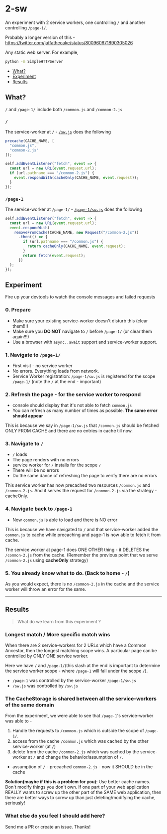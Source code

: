 # 2-sw

An experiment with 2 service workers, one controlling `/` and another controlling `/page-1/`.

Probably a longer version of this - https://twitter.com/jaffathecake/status/800960671890305026

Any static web server. For example,

```sh
python -m SimpleHTTPServer
```

+ [What?](#what)
+ [Experiment](#experiment)
+ [Results](#results)

## What?

`/` and `/page-1/` include both `/common.js` and `/common-2.js`

### `/`

The service-worker at `/` - [`/sw.js`](sw.js) does the following

```js
precache(CACHE_NAME, [
  "common.js",
  "common-2.js"
]);

self.addEventListener("fetch", event => {
  const url = new URL(event.request.url);
  if (url.pathname === "/common-2.js") {
    event.respondWith(cacheOnly(CACHE_NAME, event.request));
  }
});
```

### `/page-1`

The service-worker at `/page-1/` - [`/page-1/sw.js`](page-1/sw.js) does the following

```js
self.addEventListener("fetch", event => {
  const url = new URL(event.request.url);
  event.respondWith(
    removeFromCache(CACHE_NAME, new Request("/common-2.js"))
      .then(() => {
        if (url.pathname === "/common.js") {
          return cacheOnly(CACHE_NAME, event.request);
        }
        return fetch(event.request);
      })
  );
});
```

## Experiment

Fire up your devtools to watch the console messages and failed requests

### 0. Prepare

+ Make sure your existing service-worker doesn't disturb this (clear them!!!)
+ Make sure you **DO NOT** navigate to `/` before `/page-1/` (or clear them again!!!)
+ Use a browser with `async..await` support and service-worker support.

### 1. Navigate to `/page-1/`

+ First visit - no service worker
+ No errors. Everything loads from network.
+ Service Worker registration: `/page-1/sw.js` is registered for the scope `/page-1/` (note the `/` at the end - important)

### 2. Refresh the page - for the service worker to respond

+ console should display that it's not able to fetch `common.js`
+ You can refresh as many number of times as possible. **The same error should appear**

This is because we say in `/page-1/sw.js` that `/common.js` should be fetched ONLY FROM CACHE and there are no entries in cache till now.

### 3. Navigate to `/`

+ `/` loads
+ The page renders with no errors
+ service worker for `/` installs for the scope `/`
+ There will be no errors
+ Do the same dance of refreshing the page to verify there are no errors

This service worker has now precached two resources `/common.js` and `/common-2.js`. And it serves the request for `/common-2.js` via the strategy - cacheOnly.

### 4. Navigate back to `/page-1`

+ Now `common.js` is able to load and there is NO error

This is because we have navigated to `/` and that service-worker added the `common.js` to cache while precaching and page-1 is now able to fetch it from cache.

The service worker at page-1 does ONE OTHER thing - it DELETES the `/common-2.js` from the cache. (Remember the previous point that we serve `/common-2.js` using **cacheOnly** strategy)

### 5. You already know what to do. (Back to home - `/`)

As you would expect, there is no `/common-2.js` in the cache and the service worker will throw an error for the same.

--------

## Results

> What do we learn from this experiment ?

### Longest match / More specific match wins

When there are 2 service-workers for 2 URLs which have a Common Ancestor, then the longest matching scope wins. A particular page can be controlled by ONLY ONE service worker.

Here we have `/` and `/page-1/`(this slash at the end is important to determine the service worker scope - where `/page-1` will fall under the scope `/`).

+ `/page-1` was controlled by the service-worker `/page-1/sw.js`
+ `/sw.js` was controlled by `/sw.js`

### The CacheStorage is shared between all the service-workers of the same domain

From the experiment, we were able to see that `/page-1`'s service-worker was able to -

1. Handle the requests to `/common.js` which is outside the scope of `/page-1/`.
2. access from the cache `/common.js` which was cached by the other service-worker (at `/`)
3. delete from the cache `/common-2.js` which was cached by the service-worker at `/` and change the behavior/assumption of `/`.
  + assumption of `/` - precached `common-2.js` - now it SHOULD be in the cache

**Solution(maybe if this is a problem for you)**: Use better cache names. Don't modify things you don't own. If one part of your web application REALLY wants to screw up the other part of the SAME web application, then there are better ways to screw up than just deleting/modifying the cache, seriously!

### What else do you feel I should add here?

Send me a PR or create an issue. Thanks!
